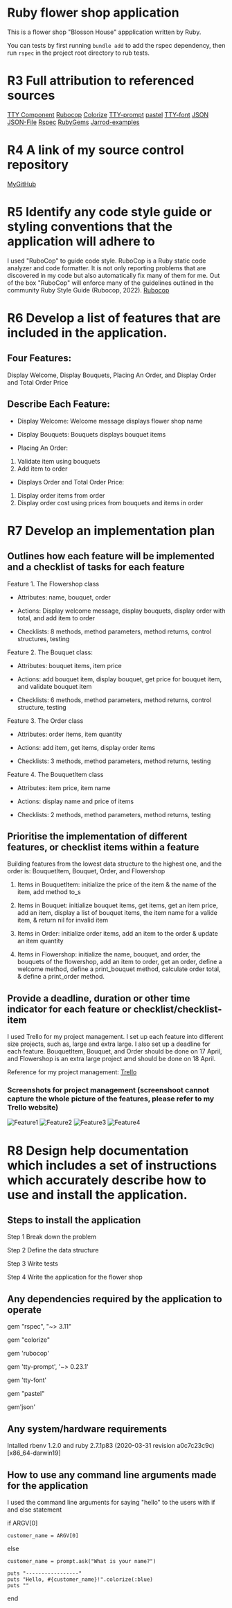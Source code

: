 # Ruby flower shop application

This is a flower shop "Blosson House" appplication written by Ruby.

You can tests by first running `bundle add` to add the rspec dependency, then run 
`rspec` in the project root directory to rub tests.

# R3 Full attribution to referenced sources
[TTY Component](https://ttytoolkit.org/components/)
[Rubocop](https://github.com/rubocop/rubocop)
[Colorize](https://github.com/fazibear/colorize)
[TTY-prompt](https://github.com/piotrmurach/tty-prompt)
[pastel](https://github.com/piotrmurach/pastel)
[TTY-font](https://github.com/piotrmurach/tty-font)
[JSON](https://ruby-doc.org/stdlib-2.6.3/libdoc/json/rdoc/JSON.html?ref=hackernoon.com)
[JSON-File](https://hackernoon.com/ruby-how-to-readwrite-json-file-a23h3vxa)
[Rspec](https://github.com/rspec/rspec-metagem/)
[RubyGems](https://rubygems.org/)
[Jarrod-examples](https://replit.com/@jarroddalefolin)

# R4 A link of my source control repository
[MyGitHub](https://github.com/AnaBondiguel/ruby-flowershop-app.git)

# R5 Identify any code style guide or styling conventions that the application will adhere to
I used "RuboCop" to guide code style. RuboCop is a Ruby static code analyzer and code formatter. It is not only reporting problems that are discovered in my code but also automatically fix many of them for me. Out of the box "RuboCop" will enforce many of the guidelines outlined in the community Ruby Style Guide (Rubocop, 2022). [Rubocop](https://github.com/rubocop/rubocop)

#	R6 Develop a list of features that are included in the application. 
## Four Features: 

Display Welcome, Display Bouquets, Placing An Order, and Display Order and Total Order Price

## Describe Each Feature:

- Display Welcome:
Welcome message displays flower shop name

- Display Bouquets:	
Bouquets displays bouquet items

- Placing An Order:
 1. Validate item using bouquets
 2. Add item to order

- Displays Order and Total Order Price:
 1. Display order items from order
 2. Display order cost using prices from bouquets and items in order

# R7 Develop an implementation plan
## Outlines how each feature will be implemented and a checklist of tasks for each feature
Feature 1. The Flowershop class

- Attributes: name, bouquet, order

- Actions: Display welcome message, display bouquets, display order with total, and add item to order

- Checklists: 8 methods, method parameters, method returns, control structures, testing

Feature 2. The Bouquet class:

- Attributes: bouquet items, item price

- Actions: add bouquet item, display bouquet, get price for bouquet item, and validate bouquet item

- Checklists: 6 methods, method parameters, method returns, control structure, testing

Feature 3. The Order class

- Attributes: order items, item quantity

- Actions: add item, get items, display order items

- Checklists: 3 methods, method parameters, method returns, testing

Feature 4. The BouquetItem class

- Attributes: item price, item name

- Actions: display name and price of items

- Checklists: 2 methods, method parameters, method returns, testing


## Prioritise the implementation of different features, or checklist items within a feature

 Building features from the lowest data structure to the highest one, and the order is: BouquetItem, Bouquet, Order, and Flowershop

1. Items in BouquetItem: initialize the price of the item & the name of the item, add method to_s

2. Items in Bouquet: initialize bouquet items, get items, get an item price, add an item, display a list of bouquet items, the item name for a valide item, & return nil for invalid item

3. Items in Order: initialize order items, add an item to the order & update an item quantity

4. Items in Flowershop: initialize the name, bouquet, and order, the bouquets of the flowershop, add an item to order, get an order,  define a welcome method, define a print_bouquet method, calculate order total, & define a print_order method.

## Provide a deadline, duration or other time indicator for each feature or checklist/checklist-item

I used Trello for my project management. I set up each feature into different size projects, such as, large and extra large. I also set up a deadline for each feature. BouquetItem, Bouquet, and Order should be done on 17 April, and Flowershop is an extra large project amd should be done on 18 April. 

Reference for my project management: [Trello](https://trello.com/b/u7TEDeFr/app-development)

### Screenshots for project management (screenshoot cannot capture the whole picture of the features, please refer to my Trello website)
![Feature1](Feature1.png)
![Feature2](Feature2.png)
![Feature3](Feature3.png)
![Feature4](Feature4.png)

# R8 Design help documentation which includes a set of instructions which accurately describe how to use and install the application.
## Steps to install the application

Step 1 Break down the problem

Step 2 Define the data structure

Step 3 Write tests

Step 4 Write the application for the flower shop

## Any dependencies required by the application to operate

gem "rspec", "~> 3.11"

gem "colorize"

gem 'rubocop'

gem 'tty-prompt', '~> 0.23.1'

gem 'tty-font'

gem "pastel"

gem'json'

## Any system/hardware requirements
 
 Intalled rbenv 1.2.0 and ruby 2.7.1p83 (2020-03-31 revision a0c7c23c9c) [x86_64-darwin19]

## How to use any command line arguments made for the application

I used the command line arguments for saying "hello" to the users with if and else statement

  if ARGV[0]

    customer_name = ARGV[0] 
    
  else

    customer_name = prompt.ask("What is your name?")

    puts "-----------------"
    puts "Hello, #{customer_name}!".colorize(:blue)
    puts ""
end